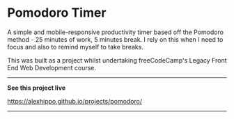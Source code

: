 # Pomodoro Timer
A simple and mobile-responsive productivity timer based off the Pomodoro method - 25 minutes of work, 5 minutes break. I rely on this when I need to focus and also to remind myself to take breaks.

This was built as a project whilst undertaking freeCodeCamp's Legacy Front End Web Development course.

---
**See this project live**

https://alexhippo.github.io/projects/pomodoro/

---
